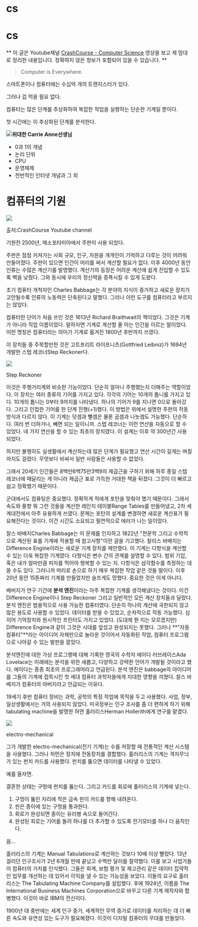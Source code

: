 # cs
# cs
** 이 글은 Youtube채널 [CrashCourse - Computer Science](https://www.youtube.com/playlist?list=PL8dPuuaLjXtNlUrzyH5r6jN9ulIgZBpdo) 영상을 보고 제 맘대로 정리한 내용입니다. 정확하지 않은 정보가 포함되어 있을 수 있습니다.
**



> Computer is Everywhere.

스마트폰이나 컴퓨터에는 수십억 개의 트랜지스터가 있다.

그러나 겁 먹을 필요 없다.

컴퓨터는 많은 단계를 추상화하여 복잡한 작업을 실행하는 단순한 기계일 뿐이다. 

 첫 시간에는 이 추상화된 단계를 분석한다. 

![](https://images.velog.io/images/cocodori/post/8b0d507d-f5c7-4f23-8d7b-8d59095494f4/teacher.webp)**위대한 Carrie Anne선생님**

- 0과 1의 개념
- 논리 단위
- CPU
- 운영체제
- 전반적인 인터넷 개념과 그 외

# 컴퓨터의 기원

![](https://images.velog.io/images/cocodori/post/826d5bca-2c7c-4e59-ac55-562fd8965dd3/no11.png)

출처:CrashCourse Youtube channel 

 기원전 2500년, 메소포타미아에서 주판이 사용 되었다.

 주판은 점점 커져가는 사회 규모, 인구, 자원을 개개인이 기억하고 다루는 것이 어려워 만들어졌다. 주판이 있으면 인간이 머리를 써서 계산할 필요가 없다. 이후 4000년 동안 인류는 수많은 계산기를 발명했다.  계산기의 등장은 어려운 계산에 쉽게 진입할 수 있도록 벽을 낮췄다. 그와 동시에 우리의 정신력을 증폭시킬 수 있게 도왔다.

 초기 컴퓨터 개척자인 Charles Babbage는 각 분야의 지식이 증가하고  새로운 장치가 고안될수록 인류의 노동력은 단축된다고 말했다. 그러나 이런 도구를 컴퓨터라고 부르지는 않았다.

 컴퓨터란 단어가 처음 쓰인 것은 1613년 Richard Braithwait의 책이었다.  그것은 기계가 아니라 직업 이름이었다. 말하자면 기계로 계산할 줄 아는 인간을 이르는 말이었다. 이런 명칭은 컴퓨터라는 의미가 기계로 옮겨진 1800년 후반까지 쓰였다.

 이 장치들 중 주목할만한 것은 고트프리트 라이프니츠(Gottfried Leibniz)가 1694년 개발한 스텝 레코너Step Reckoner다. 

![](https://images.velog.io/images/cocodori/post/1cff900d-f758-4f17-b489-82b8bf2725b3/no12.png)

Step Reckoner

 이것은 주행거리계와 비슷한 기능이었다. 단순히 얼마나 주행했는지 더해주는 역할이었다. 이 장치는 여러 종류의 기어를 가지고 있다. 각각의 기어는 10개의 톱니를 가지고 있다. 10개의 톱니는 0부터 9까지를 나타냈다. 하나의 기어가 9를 지나면 0으로 돌아갔다. 그리고 인접한 기어를 한 단계 진행(+1)했다. 이 방법은 위에서 설명한 주판의 작동방식과 다르지 않다. 이 기계는 덧셈과 뺄셈은 물론 곱셈과 나눗셈도 가능했다. 단순하다. 여러 번 더하거나, 빼면 되는 일이니까. 스텝 레코너는 이런 연산을 자동으로 할 수 있었다. 네 가지 연산을 할 수 있는 최초의 장치였다. 이 설계는 이후 약 300년간 사용 되었다.

 하지만 불행히도 실생활에서 계산하는데 많은 단계가 필요했고 연산 시간이 길게는 며칠까지도 걸렸다. 무엇보다 비싸서 일반 사람들은 사용할 수 없었다.

 그래서 20세기 인간들은 8백만6백75만3백9의 제곱근을 구하기 위해 하루 종일 스텝 레코너에 매달리는 게 아니라 제곱근 표로 가득한 거대한 책을 뒤졌다. 그것이 더 빠르고 쉽고 정확했기 때문이다. 

 군대에서도 컴퓨팅은 중요했다. 정확하게 적에게 포탄을 맞춰야 했기 때문이다. 그래서 속도와 풍향 뭐 그런 것들을 계산한 레인지 테이블Range Tables를 만들어냈고, 2차 세계대전에서 아주 유용하게 쓰였다.  문제는 포탄의 설계를 변경하면 새로운 계산표가 필요해진다는 것이다. 이건 시간도 소요되고 필연적으로 에러가 나는 일이었다.

 찰스 바배지Charles Babbage는 이 문제를 인지하고 1822년 "천문학 그리고 수학적으로 계산된 표를 기계에 적용할 때 참고사항"이란 글을 기고했다. 찰리스 바배지는 Difference Engine이라는 새로운 기계 장치를 제안했다. 이 기계는 다항식을 계산할 수 있는 더욱 복잡한 기계였다. 다항식은 변수 간의 관계를 설명할 수 있다. 범위 기압, 혹은 내가 얼마만큼 피자를 먹어야 행복할 수 있는 지. 다항식은 삼각함수를 측정하는 데 쓸 수도 있다. 그러니까 머리로 손으로 하기 매우 복잡한 작업 같은 것들 말이다. 이후 20년 동안 15톤짜리 기계를 만들었지만 슬프게도 망했다. 중요한 것은 이게 아니다. 

 배버지가 연구 기간에 **분석 엔진**이라는 아주 복잡한 기계를 생각해냈다는 것이다. 이건 Difference Engine이나 Step Reckoner 그리고 일반적인 모든 계산 장치들과 달랐다. 분석 엔진은 범용적으로 사용 가능한 컴퓨터였다. 단순히 하나의 계산에 국한되지 않고 많은 용도로 사용할 수 있었다. 데이터를 받을 수 있었고, 순차적으로 작동 가능했다. 심지어 기억장치와 원시적인 프린터도 가지고 있었다. (도대체 뭔 지는 모르겠지만) Difference Engine과 같이 그것은 시대를 앞섰고 완성되지는 못했다. 그러나 **"자동 컴퓨터"**라는 아이디어 자체만으로 놀라운 것이어서 자동화된 작업, 컴퓨터 프로그램으로 나아갈 수 있는 발판을 깔았다.

 분석엔진에 대한 가상 프로그랭메 대해 기록한 영국의 수학자 에이다 러브레이스Ada Lovelace는 미래에는 분석을 위한 새롭고, 다양하고 강력한 언어가 개발될 것이라고 했다. 에이다는 종종 최초의 프로그래머라고 언급된다. 분석 엔진은 babbage의 아이디어를 그들의 기계에 접목시킨 첫 세대 컴퓨터 과학자들에게 지대한 영향을 끼쳤다. 찰스 바배지가 컴퓨터의 아버지라고 언급되는 이유다.

 19세기 후반 컴퓨터 장비는 과학, 공학의 특정 작업에 목적을 두고 사용했다. 사업, 정부, 일상생활에서는 거의 사용되지 않았다. 미국정부는 인구 조사를 좀 더 편하게 하기 위해 tabulating machine을 발명한 허먼 홀러리스Herman Hollerith에게 연구를 맡겼다. 

![](https://images.velog.io/images/cocodori/post/1de0c023-4dcc-41cc-8c44-ab24da66a6f9/no13.png)

electro-mechanical

 그가 개발한 electro-mechanical(전기 기계)는 수를 저장할 때 전통적인 계산 시스템을 사용했다.  그러나 허먼은 장치에 전동장치를 결합했다. 홀러리스의 기계는 격자무늬가 있는 펀치 카드를 사용했다. 펀치를 뚫으면 데이터를 나타낼 수 있었다.

 예를 들자면.

 결혼한 상태는 구멍에 펀치를 뚫는다. 그리고 카드를 회로에 홀러리스의 기계에 넣는다. 

1. 구멍이 뚫린 자리에 작은 금속 핀이 카드를 향해 내려온다.
2. 핀은 종이에 있는 구멍을 통과한다.
3. 회로가 완성되면 종이는 유리병 속으로 들어간다.
4. 완성된 회로는 기어를 돌려 하나를 더 추가할 수 있도록 전기모터를 하나 더 움직인다. 

음...

홀러리스의 기계는 Manual Tabulations로 계산하는 것보다 10배 이상 빨랐다. 13년 걸리던 인구조사가 2년 6개월 만에 끝났고 수백만 달러를 절약했다. 이를 보고 사업가들이 컴퓨터의 가치를 인식했다.  그들은 회계, 보험 평가 및 재고관리 같은 데이터 집약적인 업무를 개선하는 데 있어서 이익을 낼 수 있는 가능성을 보았다. 이들의 요구로 홀러리스는 The Tabulating Machine Company를 설립했다. 후에 1924년, 이름을 The International Business Machines Corporation으로 바꾸고 다른 기계 제작자와 합병했다. 이것이 바로 IBM의 전신이다.

 1900년 대 중반에는 세계 인구 증가, 세계적인 무역 증가로  데이터를 처리하는 데 더 빠른 속도와 유연성 있는 도구가 필요해졌다. 이것이 디지털 컴퓨터의 무대를 만들었다.


